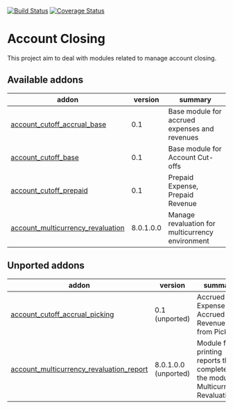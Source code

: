 [![Build Status](https://travis-ci.org/OCA/account-closing.svg?branch=8.0)](https://travis-ci.org/OCA/account-closing)
[![Coverage Status](https://img.shields.io/coveralls/OCA/account-closing.svg)](https://coveralls.io/r/OCA/account-closing?branch=8.0)

Account Closing
===============

This project aim to deal with modules related to manage account closing.

[//]: # (addons)
Available addons
----------------
addon | version | summary
--- | --- | ---
[account_cutoff_accrual_base](account_cutoff_accrual_base/) | 0.1 | Base module for accrued expenses and revenues
[account_cutoff_base](account_cutoff_base/) | 0.1 | Base module for Account Cut-offs
[account_cutoff_prepaid](account_cutoff_prepaid/) | 0.1 | Prepaid Expense, Prepaid Revenue
[account_multicurrency_revaluation](account_multicurrency_revaluation/) | 8.0.1.0.0 | Manage revaluation for multicurrency environment

Unported addons
---------------
addon | version | summary
--- | --- | ---
[account_cutoff_accrual_picking](__unported__/account_cutoff_accrual_picking/) | 0.1 (unported) | Accrued Expense & Accrued Revenue from Pickings
[account_multicurrency_revaluation_report](__unported__/account_multicurrency_revaluation_report/) | 8.0.1.0.0 (unported) | Module for printing reports that completes the module Multicurrency Revaluation

[//]: # (end addons)
